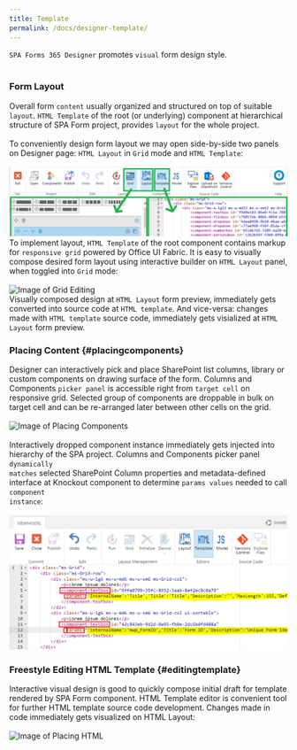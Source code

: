 ```yaml
---
title: Template
permalink: /docs/designer-template/
---
```

<code>SPA Forms 365 Designer</code> promotes <code>visual</code> form design style. 
<br/>
<br/>

### Form Layout
Overall form <code>content</code> usually organized and structured on top of suitable <code>layout</code>. <code>HTML Template</code> of the root (or underlying) component at hierarchical structure of SPA Form project, provides <code>layout</code> for the whole project.
<br/>
<br/>
To conveniently design form layout we may open side-by-side two panels on Designer page: <code>HTML Layout</code> in <code>Grid</code> mode and <code>HTML Template</code>: 
<br/>
<br/>
![Image of Layout Ribbon](/img/form-ribbon-layout.png)
<br/>
To implement layout, <code>HTML Template</code> of the root component contains markup for <code>responsive grid</code> powered by Office UI Fabric. It is easy to visually compose desired form layout using interactive builder on <code>HTML Layout</code> panel, when toggled into <code>Grid</code> mode: 
<br/>
<br/>
![Image of Grid Editing](/img/form-gridediting.gif)
<br/>
Visually composed design at <code>HTML Layout</code> form preview, immediately gets converted into source code at <code>HTML template</code>. And vice-versa: changes made with <code>HTML template</code> source code, immediately gets visialized at <code>HTML Layout</code> form preview.

### Placing Content {#placingcomponents}

Designer can interactively pick and place SharePoint list columns, library or custom components on drawing surface of the form. Columns and Components <code>picker panel</code> is accessible right from <code>target cell</code> on responsive grid. Selected group of components are droppable in bulk on target cell and can be re-arranged later between other cells on the grid. 
<br/>
<br/>
![Image of Placing Components](/img/form-placingcomponents2.gif)
<br/>
<br/>
Interactively dropped component instance immediately gets injected into hierarchy of the SPA project. Columns and Components picker panel <code>dynamically matches</code> selected SharePoint Column properties and metadata-defined interface at Knockout component to determine <code>params values</code> needed to call <code>component instance</code>:
<br/>
<br/> 
![Image of Component HTML](/img/form-component-html.png)
 
### Freestyle Editing HTML Template {#editingtemplate}
Interactive visual design is good to quickly compose initial draft for template rendered by SPA Form component. HTML Template editor is convenient tool for further HTML template source code development. Changes made in code immediately gets visualized on HTML Layout: 
<br/>
<br/>
![Image of Placing HTML](/img/form-placinghtml.gif)

